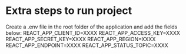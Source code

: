 # Extra steps to run project

Create a .env file in the root folder of the application and add the fields below:
REACT_APP_CLIENT_ID=XXXX
REACT_APP_ACCESS_KEY=XXXX
REACT_APP_SECRET_KEY=XXXX
REACT_APP_REGION=XXXX
REACT_APP_ENDPOINT=XXXX
REACT_APP_STATUS_TOPIC=XXXX